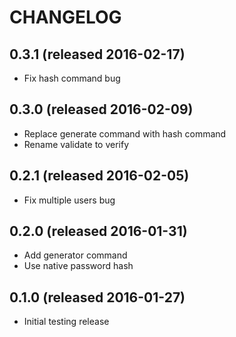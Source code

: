 # CHANGELOG

## 0.3.1 (released 2016-02-17)

- Fix hash command bug

## 0.3.0 (released 2016-02-09)

- Replace generate command with hash command
- Rename validate to verify

## 0.2.1 (released 2016-02-05)

- Fix multiple users bug

## 0.2.0 (released 2016-01-31)

- Add generator command
- Use native password hash

## 0.1.0 (released 2016-01-27)

- Initial testing release
